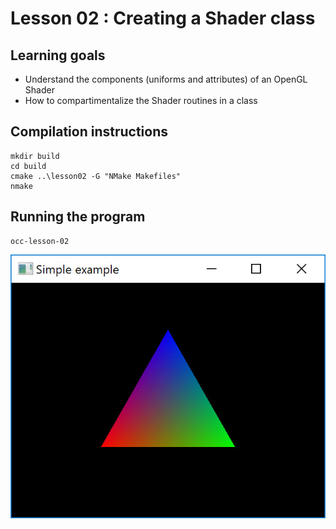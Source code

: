 # Lesson 02 : Creating a Shader class

## Learning goals
* Understand the components (uniforms and attributes) of an OpenGL Shader
* How to compartimentalize the Shader routines in a class

## Compilation instructions
```
mkdir build
cd build
cmake ..\lesson02 -G "NMake Makefiles"
nmake
```

## Running the program
```
occ-lesson-02
```

![Colored triangle](images/lesson02_result.jpg "Lesson 02 - Colored triangle")
